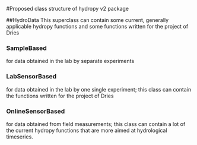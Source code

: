 #Proposed class structure of hydropy v2 package

##HydroData
This superclass can contain some current, generally applicable hydropy functions and some functions written for the project of Dries
### SampleBased
for data obtained in the lab by separate experiments
### LabSensorBased
for data obtained in the lab by one single experiment; this class can contain the functions written for the project of Dries
### OnlineSensorBased
for data obtained from field measurements; this class can contain a lot of the current hydropy functions that are more aimed at hydrological timeseries.
